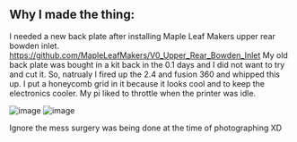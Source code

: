 ## Why I made the thing:

I needed a new back plate after installing Maple Leaf Makers upper rear bowden inlet. https://github.com/MapleLeafMakers/V0_Upper_Rear_Bowden_Inlet
My old back plate was bought in a kit back in the 0.1 days and I did not want to try and cut it. So, natrualy I fired up the 2.4 and fusion 360 and whipped this up. I put a honeycomb grid in it because it looks cool and to keep the electronics cooler. My pi liked to throttle when the printer was idle.

![image](https://github.com/BlakesMakes/Voron-Things/blob/main/voron%200.2/mods/back%20plate/Images/Lower%20Rear%20Panel.jpg)
![image](https://github.com/BlakesMakes/Voron-Things/blob/main/voron%200.2/mods/back%20plate/Images/Lower%20Rear%20Panel%20(2).jpg)

Ignore the mess surgery was being done at the time of photographing XD

